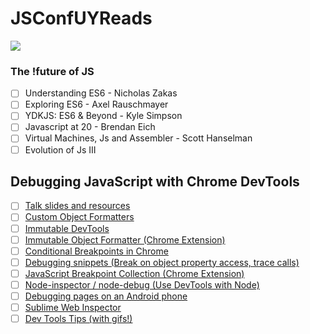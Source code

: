 JSConfUYReads
==============

![](https://jsconf.uy/images/base/small-logo.svg)

### The !future of JS
- [ ] Understanding ES6 - Nicholas Zakas
- [ ] Exploring ES6 - Axel Rauschmayer
- [ ] YDKJS: ES6 & Beyond - Kyle Simpson
- [ ] Javascript at 20 - Brendan Eich
- [ ] Virtual Machines, Js and Assembler - Scott Hanselman
- [ ] Evolution of Js III

## Debugging JavaScript with Chrome DevTools

- [ ] [Talk slides and resources](http://www.mattzeunert.com/talks/js-debugging/index.html)
- [ ] [Custom Object Formatters](https://docs.google.com/document/d/1FTascZXT9cxfetuPRT2eXPQKXui4nWFivUnS_335T3U/preview)
- [ ] [Immutable DevTools](https://github.com/andrewdavey/immutable-devtools)
- [ ] [Immutable Object Formatter (Chrome Extension)](https://chrome.google.com/webstore/detail/immutablejs-object-format/hgldghadipiblonfkkicmgcbbijnpeog)
- [ ] [Conditional Breakpoints in Chrome](https://developers.google.com/web/tools/chrome-devtools/debug/breakpoints/add-breakpoints?hl=en#create-conditional-breakpoints)
- [ ] [Debugging snippets (Break on object property access, trace calls)](https://github.com/paulirish/devtools-addons/wiki/Snippets)
- [ ] [JavaScript Breakpoint Collection (Chrome Extension)](https://chrome.google.com/webstore/detail/javascript-breakpoint-col/kgpjjblahlmjlfljfpcneapmeblichbp)
- [ ] [Node-inspector / node-debug (Use DevTools with Node)](https://github.com/node-inspector/node-inspector)
- [ ] [Debugging pages on an Android phone](https://developers.google.com/web/tools/chrome-devtools/debug/remote-debugging/remote-debugging)
- [ ] [Sublime Web Inspector](http://sokolovstas.github.io/SublimeWebInspector/)
- [ ] [Dev Tools Tips (with gifs!)](https://umaar.com/dev-tips/1)
